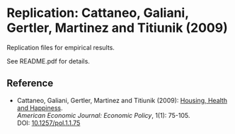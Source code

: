# Replication: Cattaneo, Galiani, Gertler, Martinez and Titiunik (2009)

Replication files for empirical results.

See README.pdf for details.

## Reference

- Cattaneo, Galiani, Gertler, Martinez and Titiunik (2009): [Housing, Health and Happiness](https://cattaneo.princeton.edu/papers/Cattaneo-Galiani-Gertler-Martinez-Titiunik_2009_AEJ-Policy.pdf).<br>
_American Economic Journal: Economic Policy_, 1(1): 75-105.<br>
DOI: [10.1257/pol.1.1.75](http://www.doi.org/10.1257/pol.1.1.75)

